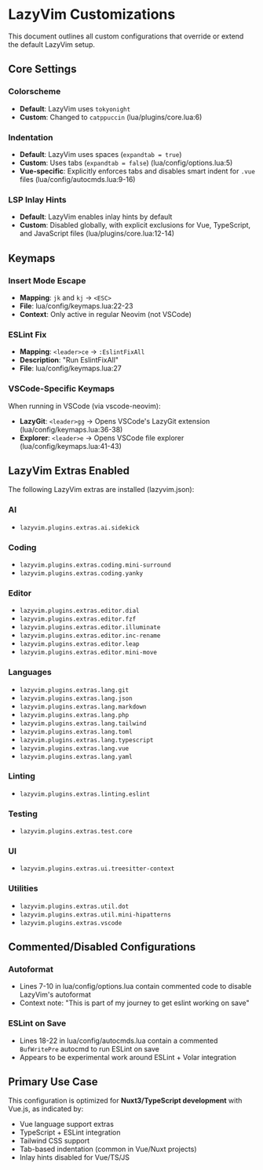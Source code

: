 # LazyVim Customizations

This document outlines all custom configurations that override or extend the default LazyVim setup.

## Core Settings

### Colorscheme
- **Default**: LazyVim uses `tokyonight`
- **Custom**: Changed to `catppuccin` (lua/plugins/core.lua:6)

### Indentation
- **Default**: LazyVim uses spaces (`expandtab = true`)
- **Custom**: Uses tabs (`expandtab = false`) (lua/config/options.lua:5)
- **Vue-specific**: Explicitly enforces tabs and disables smart indent for `.vue` files (lua/config/autocmds.lua:9-16)

### LSP Inlay Hints
- **Default**: LazyVim enables inlay hints by default
- **Custom**: Disabled globally, with explicit exclusions for Vue, TypeScript, and JavaScript files (lua/plugins/core.lua:12-14)

## Keymaps

### Insert Mode Escape
- **Mapping**: `jk` and `kj` → `<ESC>`
- **File**: lua/config/keymaps.lua:22-23
- **Context**: Only active in regular Neovim (not VSCode)

### ESLint Fix
- **Mapping**: `<leader>ce` → `:EslintFixAll`
- **Description**: "Run EslintFixAll"
- **File**: lua/config/keymaps.lua:27

### VSCode-Specific Keymaps
When running in VSCode (via vscode-neovim):

- **LazyGit**: `<leader>gg` → Opens VSCode's LazyGit extension (lua/config/keymaps.lua:36-38)
- **Explorer**: `<leader>e` → Opens VSCode file explorer (lua/config/keymaps.lua:41-43)

## LazyVim Extras Enabled

The following LazyVim extras are installed (lazyvim.json):

### AI
- `lazyvim.plugins.extras.ai.sidekick`

### Coding
- `lazyvim.plugins.extras.coding.mini-surround`
- `lazyvim.plugins.extras.coding.yanky`

### Editor
- `lazyvim.plugins.extras.editor.dial`
- `lazyvim.plugins.extras.editor.fzf`
- `lazyvim.plugins.extras.editor.illuminate`
- `lazyvim.plugins.extras.editor.inc-rename`
- `lazyvim.plugins.extras.editor.leap`
- `lazyvim.plugins.extras.editor.mini-move`

### Languages
- `lazyvim.plugins.extras.lang.git`
- `lazyvim.plugins.extras.lang.json`
- `lazyvim.plugins.extras.lang.markdown`
- `lazyvim.plugins.extras.lang.php`
- `lazyvim.plugins.extras.lang.tailwind`
- `lazyvim.plugins.extras.lang.toml`
- `lazyvim.plugins.extras.lang.typescript`
- `lazyvim.plugins.extras.lang.vue`
- `lazyvim.plugins.extras.lang.yaml`

### Linting
- `lazyvim.plugins.extras.linting.eslint`

### Testing
- `lazyvim.plugins.extras.test.core`

### UI
- `lazyvim.plugins.extras.ui.treesitter-context`

### Utilities
- `lazyvim.plugins.extras.util.dot`
- `lazyvim.plugins.extras.util.mini-hipatterns`
- `lazyvim.plugins.extras.vscode`

## Commented/Disabled Configurations

### Autoformat
- Lines 7-10 in lua/config/options.lua contain commented code to disable LazyVim's autoformat
- Context note: "This is part of my journey to get eslint working on save"

### ESLint on Save
- Lines 18-22 in lua/config/autocmds.lua contain a commented `BufWritePre` autocmd to run ESLint on save
- Appears to be experimental work around ESLint + Volar integration

## Primary Use Case

This configuration is optimized for **Nuxt3/TypeScript development** with Vue.js, as indicated by:
- Vue language support extras
- TypeScript + ESLint integration
- Tailwind CSS support
- Tab-based indentation (common in Vue/Nuxt projects)
- Inlay hints disabled for Vue/TS/JS
